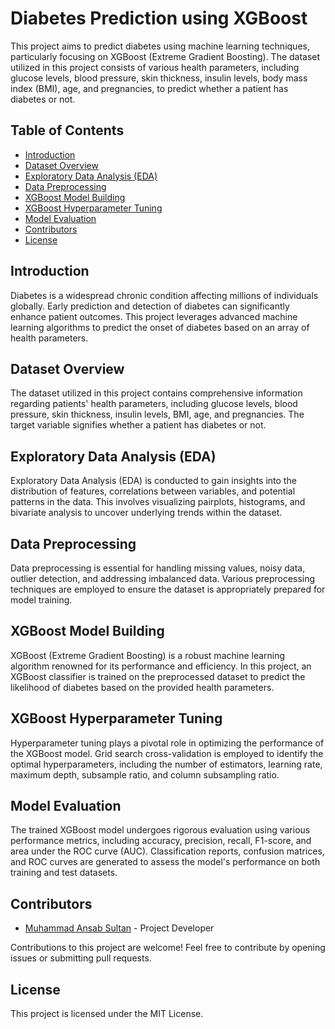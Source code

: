 # Diabetes Prediction using XGBoost

This project aims to predict diabetes using machine learning techniques, particularly focusing on XGBoost (Extreme Gradient Boosting). The dataset utilized in this project consists of various health parameters, including glucose levels, blood pressure, skin thickness, insulin levels, body mass index (BMI), age, and pregnancies, to predict whether a patient has diabetes or not.

## Table of Contents

- [Introduction](#introduction)
- [Dataset Overview](#dataset-overview)
- [Exploratory Data Analysis (EDA)](#exploratory-data-analysis-eda)
- [Data Preprocessing](#data-preprocessing)
- [XGBoost Model Building](#xgboost-model-building)
- [XGBoost Hyperparameter Tuning](#xgboost-hyperparameter-tuning)
- [Model Evaluation](#model-evaluation)
- [Contributors](#contributors)
- [License](#license)

## Introduction

Diabetes is a widespread chronic condition affecting millions of individuals globally. Early prediction and detection of diabetes can significantly enhance patient outcomes. This project leverages advanced machine learning algorithms to predict the onset of diabetes based on an array of health parameters.

## Dataset Overview

The dataset utilized in this project contains comprehensive information regarding patients' health parameters, including glucose levels, blood pressure, skin thickness, insulin levels, BMI, age, and pregnancies. The target variable signifies whether a patient has diabetes or not.

## Exploratory Data Analysis (EDA)

Exploratory Data Analysis (EDA) is conducted to gain insights into the distribution of features, correlations between variables, and potential patterns in the data. This involves visualizing pairplots, histograms, and bivariate analysis to uncover underlying trends within the dataset.

## Data Preprocessing

Data preprocessing is essential for handling missing values, noisy data, outlier detection, and addressing imbalanced data. Various preprocessing techniques are employed to ensure the dataset is appropriately prepared for model training.

## XGBoost Model Building

XGBoost (Extreme Gradient Boosting) is a robust machine learning algorithm renowned for its performance and efficiency. In this project, an XGBoost classifier is trained on the preprocessed dataset to predict the likelihood of diabetes based on the provided health parameters.

## XGBoost Hyperparameter Tuning

Hyperparameter tuning plays a pivotal role in optimizing the performance of the XGBoost model. Grid search cross-validation is employed to identify the optimal hyperparameters, including the number of estimators, learning rate, maximum depth, subsample ratio, and column subsampling ratio.

## Model Evaluation

The trained XGBoost model undergoes rigorous evaluation using various performance metrics, including accuracy, precision, recall, F1-score, and area under the ROC curve (AUC). Classification reports, confusion matrices, and ROC curves are generated to assess the model's performance on both training and test datasets.

## Contributors

- [Muhammad Ansab Sultan](https://github.com/Ansab-Sultan) - Project Developer

Contributions to this project are welcome! Feel free to contribute by opening issues or submitting pull requests.

## License

This project is licensed under the MIT License.
